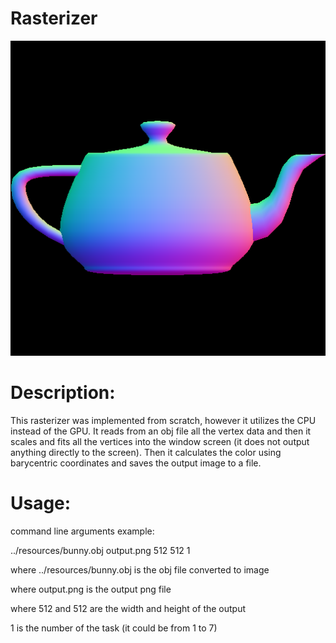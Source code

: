 
# Rasterizer

![Teapot](teapot6.png)

# Description:
This rasterizer was implemented from scratch, however it utilizes the CPU instead of the GPU. It reads from an obj file all the vertex data and then it scales and fits all the vertices into the window screen (it does not output anything directly to the screen). Then it calculates the color using barycentric coordinates and saves the output image to a file.

# Usage:

command line arguments example:

../resources/bunny.obj output.png 512 512 1

where ../resources/bunny.obj is the obj file converted to image

where output.png is the output png file

where 512 and 512 are the width and height of the output

1 is the number of the task (it could be from 1 to 7)
